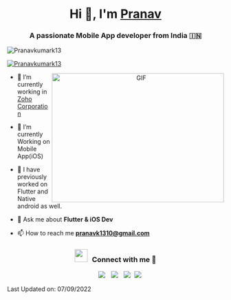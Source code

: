 <h1 align="center">Hi 👋, I'm <a href="https://100rabhcsmc.github.io/Me.io/" target="blank">
Pranav</a></h1>
<h3 align="center">A passionate Mobile App developer from India &#127470;&#127475</h3>

<p align="left"> <img src="https://komarev.com/ghpvc/?username=pranavkumark13&label=Profile%20views&color=0e75b6&style=flat" alt="Pranavkumark13" /> </p>

<p align="left"> <a href="https://twitter.com/Pranavkumark13" target="blank"><img src="https://img.shields.io/twitter/follow/Pranavkumark13?logo=twitter&style=for-the-badge" alt="Pranavkumark13" /></a> </p>

<a target="_blank" align="center">
  <img align="right" top="500" height="300" width="400" alt="GIF" src="https://media.giphy.com/media/SWoSkN6DxTszqIKEqv/giphy.gif">
</a>

- 🔭 I’m currently working in <a href="https://phoenix.tech/griffyn/" target="blank">Zoho Corporation</a>

- 🌱 I’m currently Working on Mobile App(iOS)

- 🌱 I have previously worked on Flutter and Native android as well.

- 💬 Ask me about **Flutter & iOS Dev**

- 📫 How to reach me **pranavk1310@gmail.com**

<h3 align="center" > <img src="https://media.giphy.com/media/iY8CRBdQXODJSCERIr/giphy.gif" width="30" height="30" style="margin-right: 10px;">Connect with me 🤝 </h3>

<p align="center">

 <div align="center"  class="icons-social" style="margin-left: 10px;">
        <a style="margin-left: 10px;"  target="_blank" href="https://www.linkedin.com/in/pranav-kumar-k-596b63148/">
			<img src="https://img.icons8.com/doodle/40/000000/linkedin--v2.png"></a>
        <a style="margin-left: 10px;" target="_blank" href="https://github.com/pranavkumark13">
		<img src="https://img.icons8.com/doodle/40/000000/github--v1.png"></a>
		<a style="margin-left: 10px;" target="_blank" href="https://twitter.com/Pranavkumark13">
			<img src="https://img.icons8.com/doodle/1x/twitter-squared--v2.png" ></a>
		<a style="margin-left: 5px;" target="_blank" href="">
					<img src="https://img.icons8.com/plasticine/0.5x/resume.png" ></a>
      </div>

</p>

Last Updated on: 07/09/2022
